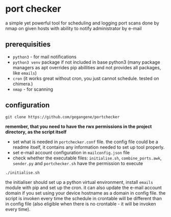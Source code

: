 # port checker
a simple yet powerful tool for scheduling and logging port scans done by nmap on given hosts with ability to notify administrator by e-mail
## prerequisities
* `python3` - for mail notifications
* `python3 venv` package if not included in base python3 (many package managers as apt overrides pip abillities and not provides all packages, like `emails`)
* `cron` (it works great without cron, you just cannot schedule. tested on chimera.)
* `nmap` - for scanning
## configuration
```
git clone https://github.com/gegangene/portchecker
```
**remember, that you need to have the rwx permissions in the project directory, as the script itself**

* set what is needed in `portchecker.conf` file. the config file could be a readme itself, it contains any information needed to set up tool properly.
* set e-mail account configuration in `mailconfig.json` file
* check whether the executable files: `initialise.sh`, `combine_ports.awk`, `sender.py` and `portchecker.sh` have the permission to execute
```
./initialise.sh
```
the initialiser should set up a python virtual environment, install `emails` module with pip and set up the cron. it can also update the e-mail account domain if you set using your device hostname as a domain in config file. the script is invoken every time the schedule in crontable will be different than in config file (also eligible when there is no crontable - it will be invoken every time).

